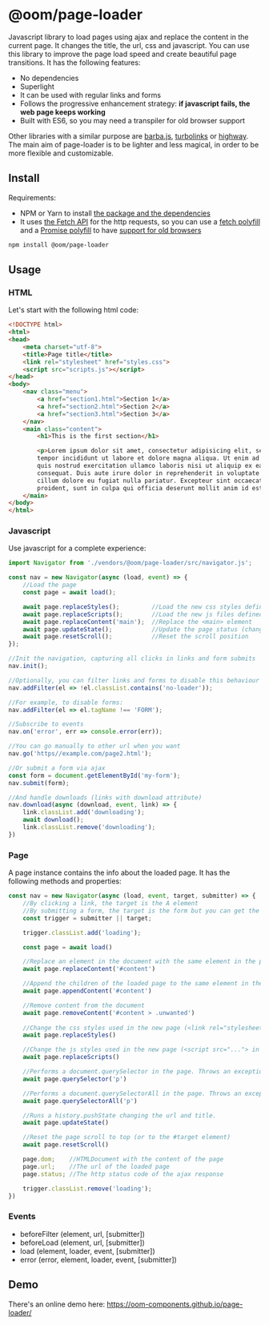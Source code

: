 # @oom/page-loader

Javascript library to load pages using ajax and replace the content in the current page. It changes the title, the url, css and javascript. You can use this library to improve the page load speed and create beautiful page transitions. It has the following features:

* No dependencies
* Superlight
* It can be used with regular links and forms
* Follows the progressive enhancement strategy: **if javascript fails, the web page keeps working**
* Built with ES6, so you may need a transpiler for old browser support

Other libraries with a similar purpose are [barba.js](https://github.com/luruke/barba.js/), [turbolinks](https://github.com/turbolinks/turbolinks) or [highway](https://github.com/Dogstudio/highway). The main aim of page-loader is to be lighter and less magical, in order to be more flexible and customizable.

## Install

Requirements:

* NPM or Yarn to install [the package and the dependencies](https://www.npmjs.com/@oom/page-loader)
* It uses [the Fetch API](https://developer.mozilla.org/en-US/docs/Web/API/Fetch_API) for the http requests, so you can use a [fetch polyfill](https://github.com/github/fetch) and a [Promise polyfill](https://github.com/taylorhakes/promise-polyfill) to have [support for old browsers](https://caniuse.com/#feat=fetch)

```sh
npm install @oom/page-loader
```

## Usage

### HTML

Let's start with the following html code:

```html
<!DOCTYPE html>
<html>
<head>
    <meta charset="utf-8">
    <title>Page title</title>
    <link rel="stylesheet" href="styles.css">
    <script src="scripts.js"></script>
</head>
<body>
    <nav class="menu">
        <a href="section1.html">Section 1</a>
        <a href="section2.html">Section 2</a>
        <a href="section3.html">Section 3</a>
    </nav>
    <main class="content">
        <h1>This is the first section</h1>

        <p>Lorem ipsum dolor sit amet, consectetur adipisicing elit, sed do eiusmod
        tempor incididunt ut labore et dolore magna aliqua. Ut enim ad minim veniam,
        quis nostrud exercitation ullamco laboris nisi ut aliquip ex ea commodo
        consequat. Duis aute irure dolor in reprehenderit in voluptate velit esse
        cillum dolore eu fugiat nulla pariatur. Excepteur sint occaecat cupidatat non
        proident, sunt in culpa qui officia deserunt mollit anim id est laborum.</p>
    </main>
</body>
</html>
```

### Javascript

Use javascript for a complete experience:

```js
import Navigator from './vendors/@oom/page-loader/src/navigator.js';

const nav = new Navigator(async (load, event) => {
    //Load the page
    const page = await load();

    await page.replaceStyles();         //Load the new css styles defined in <head> not present currently
    await page.replaceScripts();        //Load the new js files defined in <head> not present currently
    await page.replaceContent('main');  //Replace the <main> element
    await page.updateState();           //Update the page status (change url, title etc)
    await page.resetScroll();           //Reset the scroll position
});

//Init the navigation, capturing all clicks in links and form submits
nav.init();

//Optionally, you can filter links and forms to disable this behaviour
nav.addFilter(el => !el.classList.contains('no-loader'));

//For example, to disable forms:
nav.addFilter(el => el.tagName !== 'FORM');

//Subscribe to events
nav.on('error', err => console.error(err));

//You can go manually to other url when you want
nav.go('https//example.com/page2.html');

//Or submit a form via ajax
const form = document.getElementById('my-form');
nav.submit(form);

//And handle downloads (links with download attribute)
nav.download(async (download, event, link) => {
    link.classList.add('downloading');
    await download();
    link.classList.remove('downloading');
})
```

### Page

A page instance contains the info about the loaded page. It has the following methods and properties:

```js
const nav = new Navigator(async (load, event, target, submitter) => {
    //By clicking a link, the target is the A element
    //By submitting a form, the target is the form but you can get the submitter element (the button being pressed)
    const trigger = submitter || target;

    trigger.classList.add('loading');

    const page = await load()

    //Replace an element in the document with the same element in the page
    await page.replaceContent('#content')

    //Append the children of the loaded page to the same element in the document
    await page.appendContent('#content')

    //Remove content from the document
    await page.removeContent('#content > .unwanted')
    
    //Change the css styles used in the new page (<link rel="stylesheet"> in <head>).
    await page.replaceStyles()

    //Change the js styles used in the new page (<script src="..."> in <head>).
    await page.replaceScripts()

    //Performs a document.querySelector in the page. Throws an exception on empty result
    await page.querySelector('p')

    //Performs a document.querySelectorAll in the page. Throws an exception on empty result
    await page.querySelectorAll('p')

    //Runs a history.pushState changing the url and title.
    await page.updateState()

    //Reset the page scroll to top (or to the #target element)
    await page.resetScroll()

    page.dom;    //HTMLDocument with the content of the page
    page.url;    //The url of the loaded page
    page.status; //The http status code of the ajax response

    trigger.classList.remove('loading');
})
```

### Events

- beforeFilter (element, url, [submitter])
- beforeLoad  (element, url, [submitter])
- load  (element, loader, event, [submitter])
- error (error, element, loader, event, [submitter])

## Demo

There's an online demo here: https://oom-components.github.io/page-loader/
